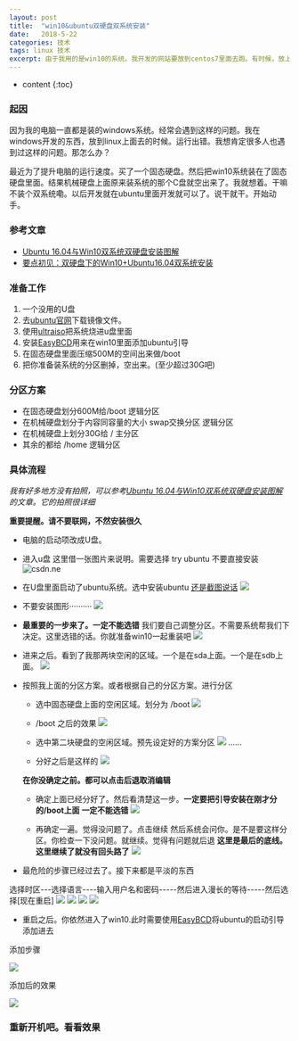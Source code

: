 ```yaml
---
layout: post
title:  "win10&ubuntu双硬盘双系统安装"
date:   2018-5-22 
categories: 技术
tags: linux 技术
excerpt: 由于我用的是win10的系统。我开发的网站要放到centos7里面去跑。有时候，放上去运行出错。这是因为平台的差异性。我也是没谁了。干脆装个ubuntu。开发的时候。在这个上面开发。这样就不怕出现那么多错误了。
---
```



* content
{:toc}


### 起因
因为我的电脑一直都是装的windows系统。经常会遇到这样的问题。我在windows开发的东西，放到linux上面去的时候。运行出错。我想肯定很多人也遇到过这样的问题。那怎么办？

最近为了提升电脑的运行速度。买了一个固态硬盘。然后把win10系统装在了固态硬盘里面。结果机械硬盘上面原来装系统的那个C盘就空出来了。我就想着。干嘛不装个双系统嘞。以后开发就在ubuntu里面开发就可以了。说干就干。开始动手。

### 参考文章
* [Ubuntu 16.04与Win10双系统双硬盘安装图解](https://blog.csdn.net/fesdgasdgasdg/article/details/54183577)
* [要点初见：双硬盘下的Win10+Ubuntu16.04双系统安装](https://blog.csdn.net/m0_37857300/article/details/78930773)

### 准备工作
1. 一个没用的U盘
1. 去[ubuntu官网](https://www.ubuntu.com/download/desktop)下载镜像文件。
1. 使用[ultraiso](https://cn.ultraiso.net/uiso9_cn.exe)把系统烧进u盘里面
1. 安装[EasyBCD](http://sw.bos.baidu.com/sw-search-sp/software/2501232aa40aa/EasyBCD2.3.exe)用来在win10里面添加ubuntu引导
1. 在固态硬盘里面压缩500M的空间出来做/boot
1. 把你准备装系统的分区删掉，空出来。(至少超过30G吧)

### 分区方案
* 在固态硬盘划分600M给/boot 逻辑分区
* 在机械硬盘划分于内容同容量的大小 swap交换分区 逻辑分区
* 在机械硬盘上划分30G给 / 主分区 
* 其余的都给 /home 逻辑分区

### 具体流程
*我有好多地方没有拍照，可以参考[Ubuntu 16.04与Win10双系统双硬盘安装图解](https://blog.csdn.net/fesdgasdgasdg/article/details/54183577)的文章。它的拍照很详细*

**重要提醒。请不要联网，不然安装很久**

* 电脑的启动项改成U盘。

* 进入u盘
这里借一张图片来说明。需要选择 try ubuntu 不要直接安装
![csdn.ne](/file/2018-5-22/20170107233518489.png)

* 在U盘里面启动了ubuntu系统。选中安装ubuntu [还是截图说话](https://blog.csdn.net/fesdgasdgasdg/article/details/54183577)
![](/file/2018-5-22/20170107233542781.png)

* 不要安装图形··········
![](/file/2018-5-22/20180522225639.jpg)

* **最重要的一步来了。一定不能选错** 我们要自己调整分区。不需要系统帮我们下决定。这里选错的话。你就准备win10一起重装吧
![](/file/2018-5-22/20180522230234.jpg)

* 进来之后。看到了我那两块空闲的区域。一个是在sda上面。一个是在sdb上面。
![](/file/2018-5-22/20180522230028.jpg)

* 按照我上面的分区方案。或者根据自己的分区方案。进行分区
    * 选中固态硬盘上面的空闲区域。划分为 /boot
    ![](/file/2018-5-22/20180522225547.jpg)

    * /boot 之后的效果
    ![](/file/2018-5-22/20180522225632.jpg)

    * 选中第二块硬盘的空闲区域。预先设定好的方案分区
    ![](/file/2018-5-22/20180522225651.jpg)
    ......

    * 分好之后是这样的
    ![](/file/2018-5-22/20180522230319.jpg)

    **在你没确定之前。都可以点击后退取消编辑**

    * 确定上面已经分好了。然后看清楚这一步。**一定要把引导安装在刚才分的/boot上面**
    **一定不能选错**
    ![](/file/2018-5-22/20180527011019.jpg)


    * 再确定一遍。觉得没问题了。点击继续
    然后系统会问你。是不是要这样分区。你检查一下没问题。就继续。觉得有问题就后退
    **这里是最后的底线。这里继续了就没有回头路了**
    ![](/file/2018-5-22/20180522230306.jpg)

* 最危险的步骤已经过去了。接下来都是平淡的东西

选择时区---选择语言----输入用户名和密码-----然后进入漫长的等待-----然后选择[现在重启]
![](/file/2018-5-22/20180522230302.jpg)
![](/file/2018-5-22/20180522230258.jpg)
![](/file/2018-5-22/20180522230254.jpg)
![](/file/2018-5-22/20180522230249.jpg)

* 重启之后。你依然进入了win10.此时需要使用[EasyBCD](http://sw.bos.baidu.com/sw-search-sp/software/2501232aa40aa/EasyBCD2.3.exe)将ubuntu的启动引导添加进去

添加步骤

![](/file/2018-5-22/20180527013112.png)

添加后的效果

![](/file/2018-5-22/20180527013130.png)

### 重新开机吧。看看效果








